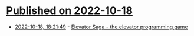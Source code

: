 # [Published on 2022-10-18](index.md)

* [2022-10-18, 18:21:49](https://lobste.rs/s/w1dac5/elevator_saga_elevator_programming_game) - [Elevator Saga - the elevator programming game](https://play.elevatorsaga.com/)
